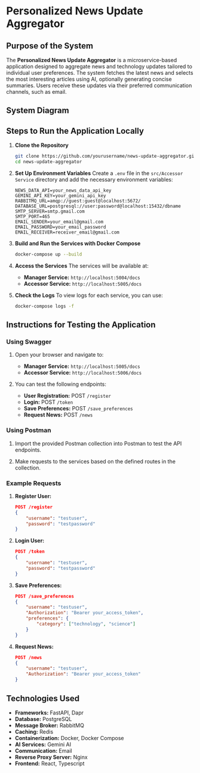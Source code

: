 # Personalized News Update Aggregator

## Purpose of the System
The **Personalized News Update Aggregator** is a microservice-based application designed to aggregate news and technology updates tailored to individual user preferences. The system fetches the latest news and selects the most interesting articles using AI, optionally generating concise summaries. Users receive these updates via their preferred communication channels, such as email.

## System Diagram

## Steps to Run the Application Locally

1. **Clone the Repository**
   ```bash
   git clone https://github.com/yourusername/news-update-aggregator.git
   cd news-update-aggregator
   ```

2. **Set Up Environment Variables**
   Create a `.env` file in the `src/Accessor Service` directory and add the necessary environment variables:
   ```plaintext
   NEWS_DATA_API=your_news_data_api_key
   GEMINI_API_KEY=your_gemini_api_key
   RABBITMQ_URL=amqp://guest:guest@localhost:5672/
   DATABASE_URL=postgresql://user:password@localhost:15432/dbname
   SMTP_SERVER=smtp.gmail.com
   SMTP_PORT=465
   EMAIL_SENDER=your_email@gmail.com
   EMAIL_PASSWORD=your_email_password
   EMAIL_RECEIVER=receiver_email@gmail.com
   ```

3. **Build and Run the Services with Docker Compose**
   ```bash
   docker-compose up --build
   ```

4. **Access the Services**
   The services will be available at:
   - **Manager Service:** `http://localhost:5004/docs`
   - **Accessor Service:** `http://localhost:5005/docs`

5. **Check the Logs**
   To view logs for each service, you can use:
   ```bash
   docker-compose logs -f
   ```

## Instructions for Testing the Application

### Using Swagger
1. Open your browser and navigate to:
   - **Manager Service:** `http://localhost:5005/docs`
   - **Accessor Service:** `http://localhost:5006/docs`

2. You can test the following endpoints:
   - **User Registration:** POST `/register`
   - **Login:** POST `/token`
   - **Save Preferences:** POST `/save_preferences`
   - **Request News:** POST `/news`

### Using Postman
1. Import the provided Postman collection into Postman to test the API endpoints.

2. Make requests to the services based on the defined routes in the collection.

### Example Requests

1. **Register User:**
   ```json
   POST /register
   {
       "username": "testuser",
       "password": "testpassword"
   }
   ```

2. **Login User:**
   ```json
   POST /token
   {
       "username": "testuser",
       "password": "testpassword"
   }
   ```

3. **Save Preferences:**
   ```json
   POST /save_preferences
   {
       "username": "testuser",
       "Authorization": "Bearer your_access_token",
       "preferences": {
           "category": ["technology", "science"]
       }
   }
   ```

4. **Request News:**
   ```json
   POST /news
   {
       "username": "testuser",
       "Authorization": "Bearer your_access_token"
   }
   ```

## Technologies Used
- **Frameworks:** FastAPI, Dapr
- **Database:** PostgreSQL
- **Message Broker:** RabbitMQ
- **Caching:** Redis
- **Containerization:** Docker, Docker Compose
- **AI Services:** Gemini AI
- **Communication:** Email
- **Reverse Proxy Server:** Nginx
- **Frontend:** React, Typescript
